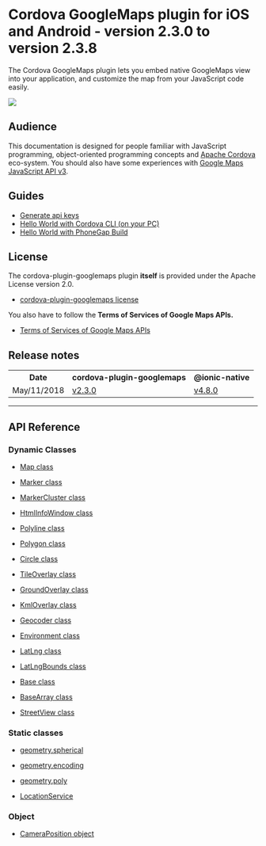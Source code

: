# Cordova GoogleMaps plugin for iOS and Android - version 2.3.0 to version 2.3.8

The Cordova GoogleMaps plugin lets you embed native GoogleMaps view into your application, and customize the map from your JavaScript code easily.

![](https://github.com/mapsplugin/cordova-plugin-googlemaps-doc/raw/master/v1.4.0/top/demo.gif)

## Audience

This documentation is designed for people familiar with JavaScript programming, object-oriented programming concepts and [Apache Cordova](https://cordova.apache.org/) eco-system. You should also have some experiences with [Google Maps JavaScript API v3](https://developers.google.com/maps/documentation/javascript).

## Guides

 - [Generate api keys](./api_key/README.md)
 - [Hello World with Cordova CLI (on your PC)](./hello-world/README.md)
 - [Hello World with PhoneGap Build](./hello-world-phonegap-build/README.md)


## License

The cordova-plugin-googlemaps plugin **itself** is provided under the Apache License version 2.0.
- [cordova-plugin-googlemaps license](https://github.com/mapsplugin/cordova-plugin-googlemaps/blob/master/LICENSE)

You also have to follow the **Terms of Services of Google Maps APIs.**
- [Terms of Services of Google Maps APIs](./Terms-of-Services/README.md)

## Release notes

<table>
  <tr>
    <th>Date</th>
    <th>cordova-plugin-googlemaps</th>
    <th>@ionic-native</th>
  </tr>
  <tr>
    <td>May/11/2018</td>
    <td>
      <a href="./ReleaseNotes/v2.3.0/README.md">v2.3.0</a>
    </td>
    <td>
      <a href="./ReleaseNotes/ionic-googlemaps-4.8.0/README.md">v4.8.0</a>
    </td>
  </tr>
</table>

--------------------------------------------------------

## API Reference

### Dynamic Classes

- [Map class](./class/Map/README.md)

- [Marker class](./class/Marker/README.md)

- [MarkerCluster class](./class/MarkerCluster/README.md)

- [HtmlInfoWindow class](./class/HtmlInfoWindow/README.md)

- [Polyline class](./class/Polyline/README.md)

- [Polygon class](./class/Polygon/README.md)

- [Circle class](./class/Circle/README.md)

- [TileOverlay class](./class/TileOverlay/README.md)

- [GroundOverlay class](./class/GroundOverlay/README.md)

- [KmlOverlay class](./class/KmlOverlay/README.md)

- [Geocoder class](./class/Geocoder/README.md)

- [Environment class](./class/Environment/README.md)

- [LatLng class](./class/LatLng/README.md)

- [LatLngBounds class](./class/LatLngBounds/README.md)

- [Base class](./class/BaseClass/README.md)

- [BaseArray class](./class/BaseArrayClass/README.md)

- [StreetView class](./class/StreetView/README.md)

### Static classes

- [geometry.spherical](./class/utilities/geometry/spherical/README.md)

- [geometry.encoding](./class/utilities/geometry/encoding/README.md)

- [geometry.poly](./class/utilities/geometry/poly/README.md)

- [LocationService](./class/locationservice/README.md)

### Object

- [CameraPosition object](./class/CameraPosition/README.md)
